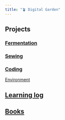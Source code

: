 ```yaml
---
title: "🪴 Digital Garden"
---
```

## Projects

### [Fermentation](projects/fermentation/fermentation_main.md)

### [Sewing](sewing/sewing_main.md)

### [Coding](projects/coding/coding_main.md)

[Environment](projects/environment)




## [Learning log](blog/learning_log.md)


## [Books](projects/books/books_main.md)


